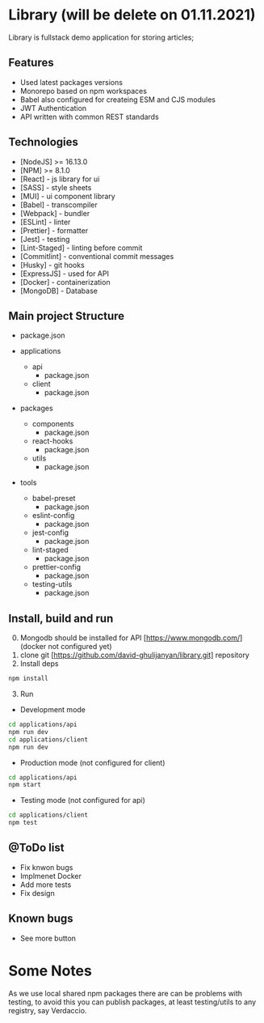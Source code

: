 # Library (will be delete on 01.11.2021)

Library is fullstack demo application for storing articles;

## Features

- Used latest packages versions
- Monorepo based on npm workspaces
- Babel also configured for createing ESM and CJS modules
- JWT Authentication
- API written with common REST standards

## Technologies

- [NodeJS] >= 16.13.0
- [NPM] >= 8.1.0
- [React] - js library for ui
- [SASS] - style sheets
- [MUI] - ui component library
- [Babel] - transcompiler
- [Webpack] - bundler
- [ESLint] - linter
- [Prettier] - formatter
- [Jest] - testing
- [Lint-Staged] - linting before commit
- [Commitlint] - conventional commit messages
- [Husky] - git hooks
- [ExpressJS] - used for API
- [Docker] - containerization
- [MongoDB] - Database

## Main project Structure

- package.json

- applications
  - api
    - package.json
  - client
    - package.json
- packages
  - components
    - package.json
  - react-hooks
    - package.json
  - utils
    - package.json
- tools
  - babel-preset
    - package.json
  - eslint-config
    - package.json
  - jest-config
    - package.json
  - lint-staged
    - package.json
  - prettier-config
    - package.json
  - testing-utils
    - package.json

## Install, build and run

0. Mongodb should be installed for API [https://www.mongodb.com/] (docker not configured yet)
1. clone git [https://github.com/david-ghulijanyan/library.git] repository
2. Install deps

```sh
npm install
```

3. Run

- Development mode

```sh
cd applications/api
npm run dev
cd applications/client
npm run dev

```

- Production mode (not configured for client)

```sh
cd applications/api
npm start

```

- Testing mode (not configured for api)

```sh
cd applications/client
npm test

```

## @ToDo list

- Fix knwon bugs
- Implmenet Docker
- Add more tests
- Fix design

## Known bugs

- See more button

# Some Notes

As we use local shared npm packages there are can be problems with testing, to avoid this you can publish packages, at least testing/utils to any registry, say Verdaccio.
